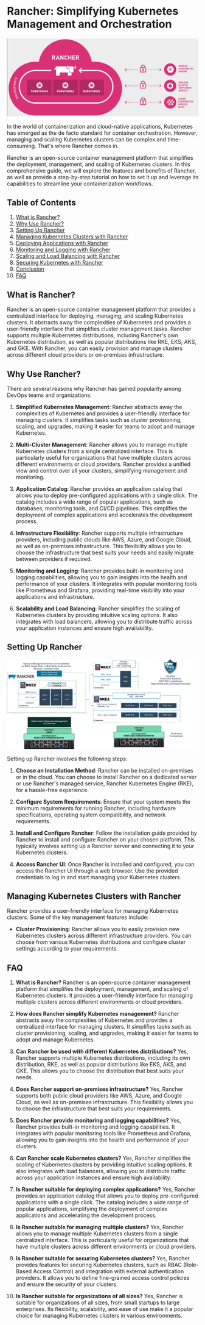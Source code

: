 # Rancher: Simplifying Kubernetes Management and Orchestration

![image](image/rancher.jpg)

In the world of containerization and cloud-native applications, Kubernetes has emerged as the de facto standard for container orchestration. However, managing and scaling Kubernetes clusters can be complex and time-consuming. That's where Rancher comes in.

Rancher is an open-source container management platform that simplifies the deployment, management, and scaling of Kubernetes clusters. In this comprehensive guide, we will explore the features and benefits of Rancher, as well as provide a step-by-step tutorial on how to set it up and leverage its capabilities to streamline your containerization workflows.

## Table of Contents

1. [What is Rancher?](#what-is-rancher)
2. [Why Use Rancher?](#why-use-rancher)
3. [Setting Up Rancher](#setting-up-rancher)
4. [Managing Kubernetes Clusters with Rancher](#managing-kubernetes-clusters-with-rancher)
5. [Deploying Applications with Rancher](#deploying-applications-with-rancher)
6. [Monitoring and Logging with Rancher](#monitoring-and-logging-with-rancher)
7. [Scaling and Load Balancing with Rancher](#scaling-and-load-balancing-with-rancher)
8. [Securing Kubernetes with Rancher](#securing-kubernetes-with-rancher)
9. [Conclusion](#conclusion)
10. [FAQ](#faq)

## What is Rancher?

Rancher is an open-source container management platform that provides a centralized interface for deploying, managing, and scaling Kubernetes clusters. It abstracts away the complexities of Kubernetes and provides a user-friendly interface that simplifies cluster management tasks. Rancher supports multiple Kubernetes distributions, including Rancher's own Kubernetes distribution, as well as popular distributions like RKE, EKS, AKS, and GKE. With Rancher, you can easily provision and manage clusters across different cloud providers or on-premises infrastructure.

## Why Use Rancher?

There are several reasons why Rancher has gained popularity among DevOps teams and organizations:

1. **Simplified Kubernetes Management**: Rancher abstracts away the complexities of Kubernetes and provides a user-friendly interface for managing clusters. It simplifies tasks such as cluster provisioning, scaling, and upgrades, making it easier for teams to adopt and manage Kubernetes.

2. **Multi-Cluster Management**: Rancher allows you to manage multiple Kubernetes clusters from a single centralized interface. This is particularly useful for organizations that have multiple clusters across different environments or cloud providers. Rancher provides a unified view and control over all your clusters, simplifying management and monitoring.

3. **Application Catalog**: Rancher provides an application catalog that allows you to deploy pre-configured applications with a single click. The catalog includes a wide range of popular applications, such as databases, monitoring tools, and CI/CD pipelines. This simplifies the deployment of complex applications and accelerates the development process.

4. **Infrastructure Flexibility**: Rancher supports multiple infrastructure providers, including public clouds like AWS, Azure, and Google Cloud, as well as on-premises infrastructure. This flexibility allows you to choose the infrastructure that best suits your needs and easily migrate between providers if required.

5. **Monitoring and Logging**: Rancher provides built-in monitoring and logging capabilities, allowing you to gain insights into the health and performance of your clusters. It integrates with popular monitoring tools like Prometheus and Grafana, providing real-time visibility into your applications and infrastructure.

6. **Scalability and Load Balancing**: Rancher simplifies the scaling of Kubernetes clusters by providing intuitive scaling options. It also integrates with load balancers, allowing you to distribute traffic across your application instances and ensure high availability.

## Setting Up Rancher

![image](image/rancher.png)

Setting up Rancher involves the following steps:

1. **Choose an Installation Method**: Rancher can be installed on-premises or in the cloud. You can choose to install Rancher on a dedicated server or use Rancher's managed service, Rancher Kubernetes Engine (RKE), for a hassle-free experience.

2. **Configure System Requirements**: Ensure that your system meets the minimum requirements for running Rancher, including hardware specifications, operating system compatibility, and network requirements.

3. **Install and Configure Rancher**: Follow the installation guide provided by Rancher to install and configure Rancher on your chosen platform. This typically involves setting up a Rancher server and connecting it to your Kubernetes clusters.

4. **Access Rancher UI**: Once Rancher is installed and configured, you can access the Rancher UI through a web browser. Use the provided credentials to log in and start managing your Kubernetes clusters.

## Managing Kubernetes Clusters with Rancher

Rancher provides a user-friendly interface for managing Kubernetes clusters. Some of the key management features include:

- **Cluster Provisioning**: Rancher allows you to easily provision new Kubernetes clusters across different infrastructure providers. You can choose from various Kubernetes distributions and configure cluster settings according to your requirements.

## FAQ

1. **What is Rancher?**
   Rancher is an open-source container management platform that simplifies the deployment, management, and scaling of Kubernetes clusters. It provides a user-friendly interface for managing multiple clusters across different environments or cloud providers.

2. **How does Rancher simplify Kubernetes management?**
   Rancher abstracts away the complexities of Kubernetes and provides a centralized interface for managing clusters. It simplifies tasks such as cluster provisioning, scaling, and upgrades, making it easier for teams to adopt and manage Kubernetes.

3. **Can Rancher be used with different Kubernetes distributions?**
   Yes, Rancher supports multiple Kubernetes distributions, including its own distribution, RKE, as well as popular distributions like EKS, AKS, and GKE. This allows you to choose the distribution that best suits your needs.

4. **Does Rancher support on-premises infrastructure?**
   Yes, Rancher supports both public cloud providers like AWS, Azure, and Google Cloud, as well as on-premises infrastructure. This flexibility allows you to choose the infrastructure that best suits your requirements.

5. **Does Rancher provide monitoring and logging capabilities?**
   Yes, Rancher provides built-in monitoring and logging capabilities. It integrates with popular monitoring tools like Prometheus and Grafana, allowing you to gain insights into the health and performance of your clusters.

6. **Can Rancher scale Kubernetes clusters?**
   Yes, Rancher simplifies the scaling of Kubernetes clusters by providing intuitive scaling options. It also integrates with load balancers, allowing you to distribute traffic across your application instances and ensure high availability.

7. **Is Rancher suitable for deploying complex applications?**
   Yes, Rancher provides an application catalog that allows you to deploy pre-configured applications with a single click. The catalog includes a wide range of popular applications, simplifying the deployment of complex applications and accelerating the development process.

8. **Is Rancher suitable for managing multiple clusters?**
   Yes, Rancher allows you to manage multiple Kubernetes clusters from a single centralized interface. This is particularly useful for organizations that have multiple clusters across different environments or cloud providers.

9. **Is Rancher suitable for securing Kubernetes clusters?**
   Yes, Rancher provides features for securing Kubernetes clusters, such as RBAC (Role-Based Access Control) and integration with external authentication providers. It allows you to define fine-grained access control policies and ensure the security of your clusters.

10. **Is Rancher suitable for organizations of all sizes?**
    Yes, Rancher is suitable for organizations of all sizes, from small startups to large enterprises. Its flexibility, scalability, and ease of use make it a popular choice for managing Kubernetes clusters in various environments.

